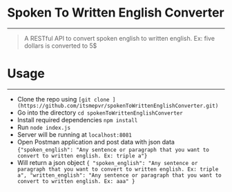 # Spoken To Written English Converter
------------------------------------
> A RESTful API to convert spoken english to written english. Ex: five dollars is converted to 5$

# Usage
_______

* Clone the repo using `[git clone ](https://github.com/itsmepvr/spokenToWrittenEnglishConverter.git)`
* Go into the directory `cd spokenToWrittenEnglishConverter`
* Install required dependencies `npm install`
* Run `node index.js`
* Server will be running at `localhost:8081`
* Open Postman application and post data with json data `{"spoken_english": "Any sentence or paragraph that you want to convert to written english. Ex: triple a"}`
* Will return a json object 
  `{
      "spoken_english": "Any sentence or paragraph that you want to convert to written english. Ex: triple a",
      "written_english": "Any sentence or paragraph that you want to convert to written english. Ex: aaa"
  }`